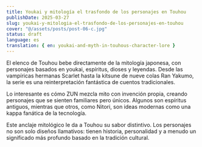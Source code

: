 ```yaml
---
title: Youkai y mitología el trasfondo de los personajes en Touhou
publishDate: 2025-03-27
slug: youkai-y-mitologia-el-trasfondo-de-los-personajes-en-touhou
cover: "@/assets/posts/post-06-c.jpg"
status: draft
language: es
translation: { en: youkai-and-myth-in-touhous-character-lore }
---
```


El elenco de Touhou bebe directamente de la mitología japonesa, con personajes basados en youkai, espíritus, dioses y leyendas. Desde las vampíricas hermanas Scarlet hasta la kitsune de nueve colas Ran Yakumo, la serie es una reinterpretación fantástica de cuentos tradicionales.

Lo interesante es cómo ZUN mezcla mito con invención propia, creando personajes que se sienten familiares pero únicos. Algunos son espíritus antiguos, mientras que otros, como Nitori, son ideas modernas como una kappa fanática de la tecnología.

Este anclaje mitológico le da a Touhou su sabor distintivo. Los personajes no son solo diseños llamativos: tienen historia, personalidad y a menudo un significado más profundo basado en la tradición cultural.
